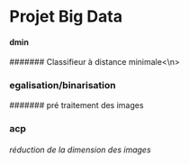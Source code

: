 # **Projet Big Data**
  
#### **dmin**
####### Classifieur à distance minimale<\n>
### **egalisation/binarisation**
####### pré traitement des images
### **acp**
###### réduction de la dimension des images
  
